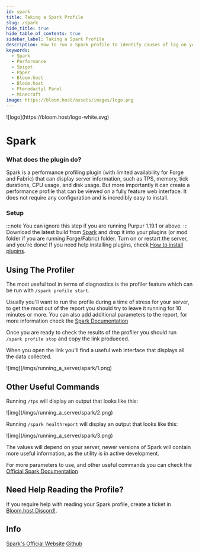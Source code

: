 ```yaml
---
id: spark
title: Taking a Spark Profile
slug: /spark
hide_title: true
hide_table_of_contents: true
sidebar_label: Taking a Spark Profile
description: How to run a Spark profile to identify causes of lag on your server.
keywords:
  - Spark
  - Performance
  - Spigot
  - Paper
  - Bloom.host
  - Bloom.host
  - Pterodactyl Panel
  - Minecraft
image: https://bloom.host/assets/images/logo.png
---
```


<div class="text--center">
![logo](https://bloom.host/logo-white.svg)
<h1>Spark</h1>
</div>

### What does the plugin do?
Spark is a performance profiling plugin (with limited availability for Forge and Fabric) that can display server information, such as TPS, memory, tick durations, CPU usage, and disk usage. But more importantly it can create a performance profile that can be viewed on a fully feature web interface.
It does not require any configuration and is incredibly easy to install.

### Setup
:::note
You can ignore this step if you are running Purpur 1.19.1 or above.
:::
Download the latest build from [Spark](https://spark.lucko.me/download) and drop it into your plugins (or mod folder if you are running Forge/Fabric) folder. Turn on or restart the server, and you're done! If you need help installing plugins, check [How to install plugins](https://docs.bloom.host/installing-plugins).

## Using The Profiler
The most useful tool in terms of diagnostics is the profiler feature which can be run with `/spark profile start`.

Usually you'll want to run the profile during a time of stress for your server, to get the most out of the report you should try to leave it running for 10 minutes or more. You can also add additional parameters to the report, for more information check the [Spark Documentation](https://spark.lucko.me/docs/Command-Usage)

Once you are ready to check the results of the profiler you should run `/spark profile stop` and copy the link produeced.

When you open the link you'll find a useful web interface that displays all the data collected.

<div class="text--center">
![img](/imgs/running_a_server/spark/1.png)</div>

## Other Useful Commands

Running `/tps` will display an output that looks like this:

<div class="text--center">
![img](/imgs/running_a_server/spark/2.png)</div>

Running `/spark healthreport` will display an output that looks like this:

<div class="text--center">
![img](/imgs/running_a_server/spark/3.png)</div>

The values will depend on your server, newer versions of Spark will contain more useful information, as the utility is in active development.

For more parameters to use, and other useful commands you can check the [Official Spark Documentation](https://spark.lucko.me/docs/Command-Usage)

## Need Help Reading the Profile?

If you require help with reading your Spark profile, create a ticket in [Bloom.host Discord!](https://discord.gg/bloom).

## Info

[Spark's Official Website](https://spark.lucko.me/)
[Github](https://github.com/lucko/spark)
